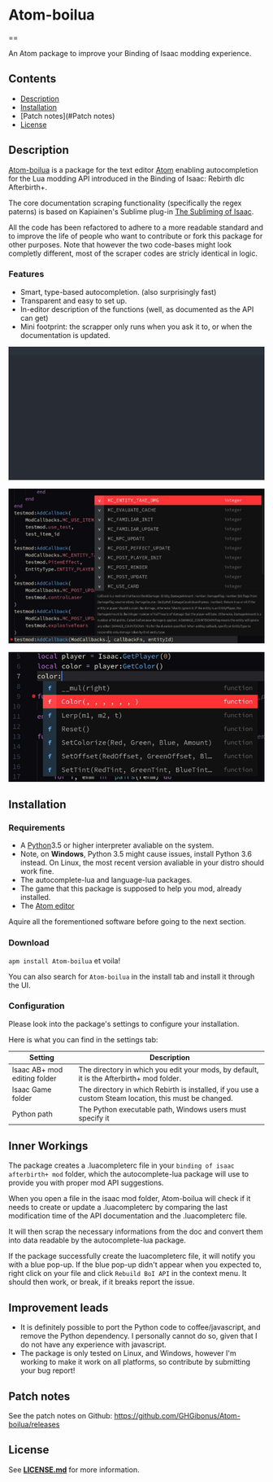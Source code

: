 # **Atom-boilua**
==

An Atom package to improve your Binding of Isaac modding experience.


## **Contents**
- [Description](#description)
- [Installation](#installation)
- [Patch notes](#Patch notes)
- [License](#license)


## **Description**
[Atom-boilua](https://github.com/GHGibonus/Atom-boilua) is a package for the text editor [Atom](https://atom.io/) enabling autocompletion for the Lua modding API introduced in the Binding of Isaac: Rebirth dlc Afterbirth+.

The core documentation scraping functionality (specifically the regex paterns) is based on Kapiainen's Sublime plug-in [The Subliming of Isaac](https://github.com/Kapiainen/The-Subliming-Of-Isaac).

All the code has been refactored to adhere to a more readable standard and to improve the life of people who want to contribute or fork this package for other purposes. Note that however the two code-bases might look completly different, most of the scraper codes are stricly identical in logic.

### **Features**
- Smart, type-based autocompletion. (also surprisingly fast)
- Transparent and easy to set up.
- In-editor description of the functions (well, as documented as the API can get)
- Mini footprint: the scrapper only runs when you ask it to, or when the documentation is updated.


![Quick Bloat Exemple](https://raw.githubusercontent.com/GHGibonus/Atom-boilua/master/ressources/spawnmanybloats.gif)

![Documentation Exemple](https://raw.githubusercontent.com/GHGibonus/Atom-boilua/master/ressources/documentation_exem.png)

![Type Exemple](https://raw.githubusercontent.com/GHGibonus/Atom-boilua/master/ressources/type_inference_exem.png)


## **Installation**

### **Requirements**
- A [Python](https://www.python.org)3.5 or higher interpreter avaliable on the system.
- Note, on **Windows**, Python 3.5 might cause issues, install Python 3.6 instead. On Linux, the most recent version avaliable in your distro should work fine.
- The autocomplete-lua and language-lua packages.
- The game that this package is supposed to help you mod, already installed.
- The [Atom editor](https://atom.io/)

Aquire all the forementioned software before going to the next section.

### **Download**

`apm install Atom-boilua` et voila!

You can also search for `Atom-boilua` in the install tab and install it through the UI.

### **Configuration**
Please look into the package's settings to configure your installation.

Here is what you can find in the settings tab:

| Setting                      | Description                         |
| ---------------------------- | ----------------------------------- |
| Isaac AB+ mod editing folder | The directory in which you edit your mods, by default, it is the Afterbirth+ mod folder. |
| Isaac Game folder            | The directory in which Rebirth is installed, if you use a custom Steam location, this must be changed.
| Python path                  | The Python executable path, Windows users must specify it |

## **Inner Workings**
The package creates a .luacompleterc file in your `binding of isaac afterbirth+ mod` folder, which the autocomplete-lua package will use to provide you with proper mod API suggestions.

When you open a file in the isaac mod folder, Atom-boilua will check if it needs to create or update a .luacompleterc by comparing the last modification time of the API documentation and the .luacompleterc file.

It will then scrap the necessary informations from the doc and convert them into data readable by the autocomplete-lua package.

If the package successfully create the luacompleterc file, it will notify you with a blue pop-up. If the blue pop-up didn't appear when you expected to, right click on your file and click `Rebuild BoI API` in the context menu. It should then work, or break, if it breaks report the issue.


## **Improvement leads**
- It is definitely possible to port the Python code to coffee/javascript, and remove the Python dependency. I personally cannot do so, given that I do not have any experience with javascript.
- The package is only tested on Linux, and Windows, however I'm working to make it work on all platforms, so contribute by submitting your bug report!

## **Patch notes**

See the patch notes on Github: https://github.com/GHGibonus/Atom-boilua/releases

## **License**
See [**LICENSE.md**](LICENSE.md) for more information.
